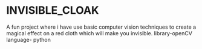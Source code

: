 # INVISIBLE_CLOAK
A fun project where i have use basic computer vision techniques to create a magical effect on a red cloth which will make you invisible.
library-openCV
language- python